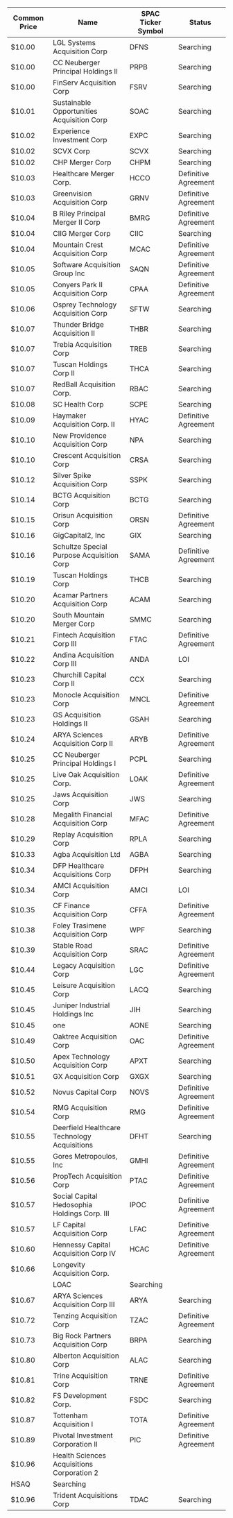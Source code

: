 Common Price  | Name                                         | SPAC Ticker Symbol | Status              
------------- | -------------------------------------------- | ------------------ | --------------------
$10.00        | LGL Systems Acquisition Corp                 | DFNS               | Searching           
$10.00        | CC Neuberger Principal Holdings II           | PRPB               | Searching           
$10.00        | FinServ Acquisition Corp                     | FSRV               | Searching           
$10.01        | Sustainable Opportunities Acquisition Corp   | SOAC               | Searching           
$10.02        | Experience Investment Corp                   | EXPC               | Searching           
$10.02        | SCVX Corp                                    | SCVX               | Searching           
$10.02        | CHP Merger Corp                              | CHPM               | Searching           
$10.03        | Healthcare Merger Corp.                      | HCCO               | Definitive Agreement
$10.03        | Greenvision Acquisition Corp                 | GRNV               | Definitive Agreement
$10.04        | B Riley Principal Merger II Corp             | BMRG               | Definitive Agreement
$10.04        | CIIG Merger Corp                             | CIIC               | Searching           
$10.04        | Mountain Crest Acquisition Corp              | MCAC               | Definitive Agreement
$10.05        | Software Acquisition Group Inc               | SAQN               | Definitive Agreement
$10.05        | Conyers Park II Acquisition Corp             | CPAA               | Definitive Agreement
$10.06        | Osprey Technology Acquisition Corp           | SFTW               | Searching           
$10.07        | Thunder Bridge Acquisition II                | THBR               | Searching           
$10.07        | Trebia Acquisition Corp                      | TREB               | Searching           
$10.07        | Tuscan Holdings Corp II                      | THCA               | Searching           
$10.07        | RedBall Acquisition Corp.                    | RBAC               | Searching           
$10.08        | SC Health Corp                               | SCPE               | Searching           
$10.09        | Haymaker Acquisition Corp. II                | HYAC               | Definitive Agreement
$10.10        | New Providence Acquisition Corp              | NPA                | Searching           
$10.10        | Crescent Acquisition Corp                    | CRSA               | Searching           
$10.12        | Silver Spike Acquisition Corp                | SSPK               | Searching           
$10.14        | BCTG Acquisition Corp                        | BCTG               | Searching           
$10.15        | Orisun Acquisition Corp                      | ORSN               | Definitive Agreement
$10.16        | GigCapital2, Inc                             | GIX                | Searching           
$10.16        | Schultze Special Purpose Acquisition Corp    | SAMA               | Definitive Agreement
$10.19        | Tuscan Holdings Corp                         | THCB               | Searching           
$10.20        | Acamar Partners Acquisition Corp             | ACAM               | Searching           
$10.20        | South Mountain Merger Corp                   | SMMC               | Searching           
$10.21        | Fintech Acquisition Corp III                 | FTAC               | Definitive Agreement
$10.22        | Andina Acquisition Corp III                  | ANDA               | LOI                 
$10.23        | Churchill Capital Corp II                    | CCX                | Searching           
$10.23        | Monocle Acquisition Corp                     | MNCL               | Definitive Agreement
$10.23        | GS Acquisition Holdings II                   | GSAH               | Searching           
$10.24        | ARYA Sciences Acquisition Corp II            | ARYB               | Definitive Agreement
$10.25        | CC Neuberger Principal Holdings I            | PCPL               | Searching           
$10.25        | Live Oak Acquisition Corp.                   | LOAK               | Definitive Agreement
$10.25        | Jaws Acquisition Corp                        | JWS                | Searching           
$10.28        | Megalith Financial Acquisition Corp          | MFAC               | Definitive Agreement
$10.29        | Replay Acquisition Corp                      | RPLA               | Searching           
$10.33        | Agba Acquisition Ltd                         | AGBA               | Searching           
$10.34        | DFP Healthcare Acquisitions Corp             | DFPH               | Searching           
$10.34        | AMCI Acquisition Corp                        | AMCI               | LOI                 
$10.35        | CF Finance Acquisition Corp                  | CFFA               | Definitive Agreement
$10.38        | Foley Trasimene Acquisition Corp             | WPF                | Searching           
$10.39        | Stable Road Acquisition Corp                 | SRAC               | Definitive Agreement
$10.44        | Legacy Acquisition Corp                      | LGC                | Definitive Agreement
$10.45        | Leisure Acquisition Corp                     | LACQ               | Searching           
$10.45        | Juniper Industrial Holdings Inc              | JIH                | Searching           
$10.45        | one                                          | AONE               | Searching           
$10.49        | Oaktree Acquisition Corp                     | OAC                | Definitive Agreement
$10.50        | Apex Technology Acquisition Corp             | APXT               | Searching           
$10.51        | GX Acquisition Corp                          | GXGX               | Searching           
$10.52        | Novus Capital Corp                           | NOVS               | Definitive Agreement
$10.54        | RMG Acquisition Corp                         | RMG                | Definitive Agreement
$10.55        | Deerfield Healthcare Technology Acquisitions | DFHT               | Searching           
$10.55        | Gores Metropoulos, Inc                       | GMHI               | Definitive Agreement
$10.56        | PropTech Acquisition Corp                    | PTAC               | Definitive Agreement
$10.57        | Social Capital Hedosophia Holdings Corp. III | IPOC               | Definitive Agreement
$10.57        | LF Capital Acquisition Corp                  | LFAC               | Definitive Agreement
$10.60        | Hennessy Capital Acquisition Corp IV         | HCAC               | Definitive Agreement
$10.66        | Longevity Acquisition Corp.
                 | LOAC               | Searching           
$10.67        | ARYA Sciences Acquisition Corp III           | ARYA               | Searching           
$10.72        | Tenzing Acquisition Corp                     | TZAC               | Definitive Agreement
$10.73        | Big Rock Partners Acquisition Corp           | BRPA               | Searching           
$10.80        | Alberton Acquisition Corp                    | ALAC               | Searching           
$10.81        | Trine Acquisition Corp                       | TRNE               | Definitive Agreement
$10.82        | FS Development Corp.                         | FSDC               | Searching           
$10.87        | Tottenham Acquisition I                      | TOTA               | Definitive Agreement
$10.89        | Pivotal Investment Corporation II            | PIC                | Definitive Agreement
$10.96        | Health Sciences Acquisitions Corporation 2
  | HSAQ               | Searching           
$10.96        | Trident Acquisitions Corp                    | TDAC               | Searching           
